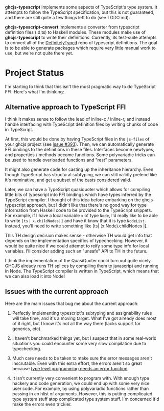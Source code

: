 **ghcjs-typescript** implements some aspects of TypeScript's type
system.  It attempts to follow the TypeScript specification, but this
is not guaranteed, and there are still quite a few things left to do
(see TODO.md).

**ghcjs-typescript-convert** implements a converter from typescript
definition files (.d.ts) to Haskell modules.  These modules make use
of **ghcjs-typescript** to write their definitions.  Currently, its
test-suite attempts to convert all of the
[DefinitelyTyped](https://github.com/borisyankov/DefinitelyTyped) repo
of typescript definitions.  The goal is to be able to generate
packages which require very little manual work to use, but we're not
quite there yet.

# Project Status

I'm starting to think that this isn't the most pragmatic way to do TypeScript
FFI.  Here's what I'm thinking:

## Alternative approach to TypeScript FFI

I think it makes sense to follow the lead of inline-c / inline-r, and instead
handle interfacing with TypeScript definition files by writing chunks of code in
TypeScript.

At first, this would be done by having TypeScript files in the `js-files` of
your ghcjs project (see
[issue #393](https://github.com/ghcjs/ghcjs/issues/393)). Then, we can
automatically generate FFI bindings to the definitions in these files.
Interfaces become newtypes, and properties / methods become functions. Some
polyvariadic tricks can be used to handle overloaded functions and "rest"
parameters.

It might also generate code for casting up the inheritance hierarchy. Even
though TypeScript has structural subtyping, we can still validly pretend like
it's nominative, and get a subset of the casts considered valid.

Later, we can have a TypeScript quasiquoter which allows for compiling little
bits of typescript into FFI bindings which have types inferred by the TypeScript
compiler. I thought of this idea before embarking on the ghcjs-typescript
approach, but I didn't like that there's no good way for type information from
Haskell code to be provided to the TypeScript snippets. For example, if I have a
local variable `x` of type `Node`, I'd really like to be able to write
`[ts| x.childNodes|]` and have it know that it is type `NodeList`.  Instead,
you'll need to write something like [ts| (x:Node).childNodes |].

This TH design decision makes sense - otherwise TH would get info that depends
on the implementation specifics of typechecking. However, it would be quite nice
if we could attempt to reify some type info for local variables. I'll consider
adding such an "unsafe" API to TH in the future.

I think the implementation of the QuasiQuoter could turn out quite nicely. GHCJS
already runs TH splices by compiling them to javascript and running in Node. The
TypeScript compiler is written in TypeScript, which means that we can also load it
into Node!

## Issues with the current approach

Here are the main issues that bug me about the current approach:

1) Perfectly implementing typescript's subtyping and assignability rules will
take time, and it's a moving target. What I've got already does most of it
right, but I know it's not all the way there (lacks support for generics, etc).

2) I haven't benchmarked things yet, but I suspect that in some real-world
situations you could encounter some very slow compilation due to typechecking.

3) Much care needs to be taken to make sure the error messages aren't
inscrutable.  Even with this extra effort, the errors aren't so great because
[type level programming needs an error function](https://ghc.haskell.org/trac/ghc/ticket/9637).

4) It isn't currently very convenient to program with. With enough type hackery
and code generation, we could end up with some very nice user code. For example,
by using polyvariadic functions rather than passing in an hlist of arguments.
However, this is putting complicated type system stuff atop complicated type
system stuff. I'm concerned it'd make the errors even trickier.
